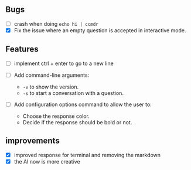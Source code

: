 ## Bugs
- [ ] crash when doing `echo hi | ccmdr`
- [x] Fix the issue where an empty question is accepted in interactive mode.

## Features

- [ ] implement ctrl + enter to go to a new line

- [ ] Add command-line arguments:
  - `-v` to show the version.
  - `-s` to start a conversation with a question.

- [ ] Add configuration options command to allow the user to:
  - Choose the response color.
  - Decide if the response should be bold or not.

## improvements

- [x] improved response for terminal and removing the markdown
- [x] the AI now is more creative
